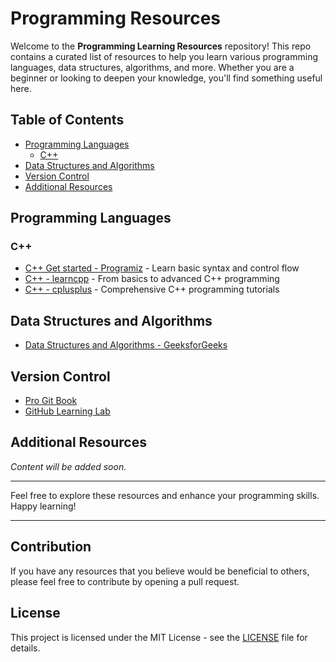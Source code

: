 # Programming Resources

Welcome to the **Programming Learning Resources** repository! This repo contains a curated list of resources to help you learn various programming languages, data structures, algorithms, and more. Whether you are a beginner or looking to deepen your knowledge, you'll find something useful here.

## Table of Contents

- [Programming Languages](#programming-languages)
  - [C++](#c++)
- [Data Structures and Algorithms](#data-structures-and-algorithms)
- [Version Control](#version-control)
- [Additional Resources](#additional-resources)

## Programming Languages

### C++
- [C++ Get started - Programiz](https://www.programiz.com/cpp-programming/getting-started) - Learn basic syntax and control flow
- [C++ - learncpp](https://www.learncpp.com/) - From basics to advanced C++ programming
- [C++ - cplusplus](https://cplusplus.com/doc/tutorial/) - Comprehensive C++ programming tutorials

## Data Structures and Algorithms

- [Data Structures and Algorithms - GeeksforGeeks](https://www.geeksforgeeks.org/data-structures/)

## Version Control

- [Pro Git Book](https://git-scm.com/book/en/v2)
- [GitHub Learning Lab](https://lab.github.com/)

## Additional Resources
*Content will be added soon.*

---

Feel free to explore these resources and enhance your programming skills. Happy learning!

---

## Contribution

If you have any resources that you believe would be beneficial to others, please feel free to contribute by opening a pull request.

## License

This project is licensed under the MIT License - see the [LICENSE](LICENSE) file for details.
